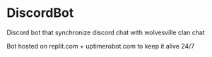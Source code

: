 # DiscordBot
Discord bot that synchronize discord chat with wolvesville clan chat

Bot hosted on replit.com + uptimerobot.com to keep it alive 24/7

